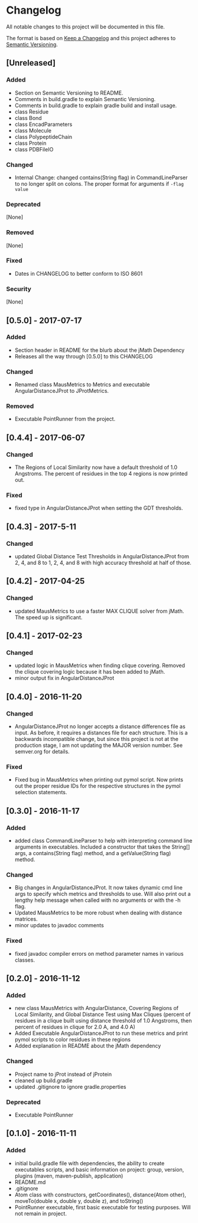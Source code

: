 # Changelog

All notable changes to this project will be documented in this file.

The format is based on [Keep a Changelog](http://keepachangelog.com/en/1.0.0/)
and this project adheres to [Semantic Versioning](http://semver.org/spec/v2.0.0.html).

## [Unreleased]
### Added
- Section on Semantic Versioning to README.
- Comments in build.gradle to explain Semantic Versioning.
- Comments in build.gradle to explain gradle build and install usage.
- class Residue
- class Bond
- class EncadParameters
- class Molecule
- class PolypeptideChain
- class Protein
- class PDBFileIO
### Changed
- Internal Change: changed contains(String flag) in CommandLineParser to no
  longer split on colons. The proper format for arguments if `-flag value`
### Deprecated
[None]
### Removed
[None]
### Fixed
- Dates in CHANGELOG to better conform to ISO 8601
### Security
[None]

## [0.5.0] - 2017-07-17
### Added
- Section header in README for the blurb about the jMath Dependency
- Releases all the way through [0.5.0] to this CHANGELOG
### Changed
- Renamed class MausMetrics to Metrics and executable AngularDistanceJProt to
  JProtMetrics.
### Removed
- Executable PointRunner from the project.

## [0.4.4] - 2017-06-07
### Changed
- The Regions of Local Similarity now have a default threshold of 1.0 Angstroms.
  The percent of residues in the top 4 regions is now printed out.
### Fixed
- fixed type in AngularDistanceJProt when setting the GDT thresholds.

## [0.4.3] - 2017-5-11
### Changed
- updated Global Distance Test Thresholds in AngularDistanceJProt from 2, 4,
  and 8 to 1, 2, 4, and 8 with high accuracy threshold at half of those.

## [0.4.2] - 2017-04-25
### Changed
- updated MausMetrics to use a faster MAX CLIQUE solver from jMath. The
  speed up is significant.

## [0.4.1] - 2017-02-23
### Changed
- updated logic in MausMetrics when finding clique covering. Removed the clique
  covering logic because it has been added to jMath.
- minor output fix in AngularDistanceJProt

## [0.4.0] - 2016-11-20
### Changed
- AngularDistanceJProt no longer accepts a distance differences file as input.
  As before, it requires a distances file for each structure. This is a
  backwards incompatible change, but since this project is not at the production
  stage, I am not updating the MAJOR version number. See semver.org for details.
### Fixed
- Fixed bug in MausMetrics when printing out pymol script. Now prints out the
  proper residue IDs for the respective structures in the pymol selection
  statements.

## [0.3.0] - 2016-11-17
### Added
- added class CommandLineParser to help with interpreting command line arguments
  in executables. Included a constructor that takes the String[] args,
  a contains(String flag) method, and a getValue(String flag) method.
### Changed
- Big changes in AngularDistanceJProt. It now takes dynamic cmd line args to
  specify which metrics and thresholds to use. Will also print out a lengthy
  help message when called with no arguments or with the -h flag.
- Updated MausMetrics to be more robust when dealing with distance matrices.
- minor updates to javadoc comments
### Fixed
- fixed javadoc compiler errors on method parameter names in various classes.

## [0.2.0] - 2016-11-12
### Added
- new class MausMetrics with AngularDistance, Covering Regions of Local
  Similarity, and Global Distance Test using Max Cliques (percent of residues
  in a clique built using distance threshold of 1.0 Angstroms, then percent
  of residues in clique for 2.0 A, and 4.0 A)
- Added Executable AngularDistanceJProt to run these metrics and print pymol
  scripts to color residues in these regions
- Added explanation in README about the jMath dependency
### Changed
- Project name to jProt instead of jProtein
- cleaned up build.gradle
- updated .gitignore to ignore gradle.properties
### Deprecated
- Executable PointRunner

## [0.1.0] - 2016-11-11
### Added
- initial build.gradle file with dependencies, the ability to create executables
  scripts, and basic information on project: group, version, plugins (maven,
  maven-publish, application)
- README.md
- .gitignore
- Atom class with constructors, getCoordinates(), distance(Atom other),
  moveTo(double x, double y, double z), and toString()
- PointRunner executable, first basic executable for testing purposes. Will not
  remain in project.
